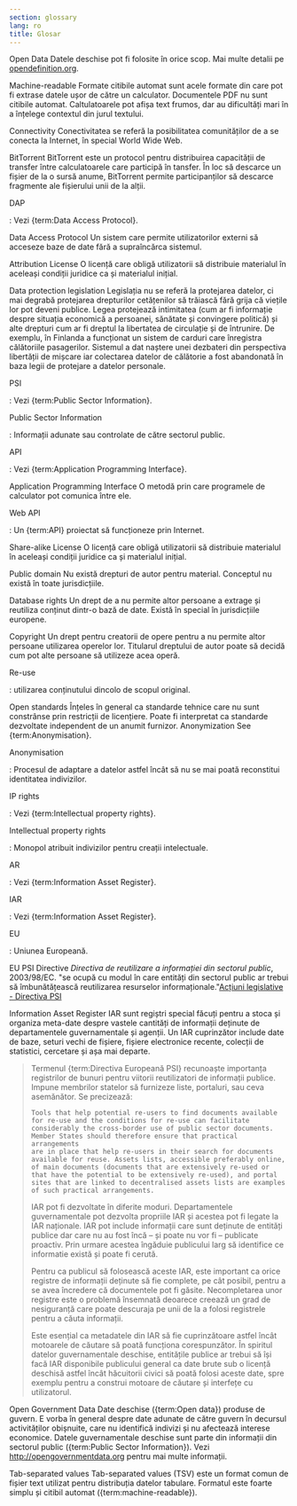 ```yaml
---
section: glossary
lang: ro
title: Glosar
---
```


Open Data Datele deschise pot fi folosite în orice scop. Mai multe detalii pe [opendefinition.org](http://www.opendefinition.org/).

Machine-readable Formate citibile automat sunt acele formate din care pot fi extrase datele ușor de către un calculator. Documentele PDF nu sunt citibile automat. Caltulatoarele pot afișa text frumos, dar au dificultăți mari în a înțelege contextul din jurul textului.

Connectivity Conectivitatea se referă la posibilitatea comunităților de a se conecta la Internet, în special World Wide Web.

BitTorrent BitTorrent este un protocol pentru distribuirea capacității de transfer între calculatoarele care participă în tansfer. În loc să descarce un fișier de la o sursă anume, BitTorrent permite participanților să descarce fragmente ale fișierului unii de la alții.

DAP

:   Vezi {term:Data Access Protocol}.

Data Access Protocol Un sistem care permite utilizatorilor externi să acceseze baze de date fără a supraîncărca sistemul.

Attribution License O licență care obligă utilizatorii să distribuie materialul în aceleași condiții juridice ca și materialul inițial.

Data protection legislation Legislația nu se referă la protejarea datelor, ci mai degrabă protejarea drepturilor cetățenilor să trăiască fără grija că viețile lor pot deveni publice. Legea protejează intimitatea (cum ar fi informație despre situația economică a persoanei, sănătate și convingere politică) și alte drepturi cum ar fi dreptul la libertatea de circulație și de întrunire. De exemplu, în Finlanda a funcționat un sistem de carduri care înregistra călătoriile pasagerilor. Sistemul a dat naștere unei dezbateri din perspectiva libertății de mișcare iar colectarea datelor de călătorie a fost abandonată în baza legii de protejare a datelor personale.

PSI

:   Vezi {term:Public Sector Information}.

Public Sector Information

:   Informații adunate sau controlate de către sectorul public.

API

:   Vezi {term:Application Programming Interface}.

Application Programming Interface O metodă prin care programele de calculator pot comunica între ele.

Web API

:   Un {term:API} proiectat să funcționeze prin Internet.

Share-alike License O licență care obligă utilizatorii să distribuie materialul în aceleași condiții juridice ca și materialul inițial.

Public domain Nu există drepturi de autor pentru material. Conceptul nu există în toate jurisdicțiile.

Database rights Un drept de a nu permite altor persoane a extrage și reutiliza conținut dintr-o bază de date. Există în special în jurisdicțiile europene.

Copyright Un drept pentru creatorii de opere pentru a nu permite altor persoane utilizarea operelor lor. Titularul dreptului de autor poate să decidă cum pot alte persoane să utilizeze acea operă.

Re-use

:   utilizarea conținutului dincolo de scopul original.

Open standards Înțeles în general ca standarde tehnice care nu sunt constrânse prin restricții de licențiere. Poate fi interpretat ca standarde dezvoltate independent de un anumit furnizor. Anonymization See {term:Anonymisation}.

Anonymisation

:   Procesul de adaptare a datelor astfel încât să nu se mai poată reconstitui identitatea indivizilor.

IP rights

:   Vezi {term:Intellectual property rights}.

Intellectual property rights

:   Monopol atribuit indivizilor pentru creații intelectuale.

AR

:   Vezi {term:Information Asset Register}.

IAR

:   Vezi {term:Information Asset Register}.

EU

:   Uniunea Europeană.

EU PSI Directive *Directiva de reutilizare a informației din sectorul public*, 2003/98/EC. "se ocupă cu modul în care entități din sectorul public ar trebui să îmbunătățească reutilizarea resurselor informaționale."[Acțiuni legislative - Directiva PSI](http://ec.europa.eu/information_society/policy/psi/actions_eu/policy_actions/index_en.htm)

Information Asset Register IAR sunt regiștri special făcuți pentru a stoca și organiza meta-date despre vastele cantități de informații deținute de departamentele guvernamentale și agenții. Un IAR cuprinzător include date de baze, seturi vechi de fișiere, fișiere electronice recente, colecții de statistici, cercetare și așa mai departe.

> Termenul {term:Directiva Europeană PSI} recunoaște importanța registrilor de bunuri pentru viitorii reutilizatori de informații publice. Impune membrilor statelor să furnizeze liste, portaluri, sau ceva asemănător. Se precizează:
>
>     Tools that help potential re-users to find documents available
>     for re-use and the conditions for re-use can facilitate
>     considerably the cross-border use of public sector documents.
>     Member States should therefore ensure that practical arrangements
>     are in place that help re-users in their search for documents
>     available for reuse. Assets lists, accessible preferably online,
>     of main documents (documents that are extensively re-used or
>     that have the potential to be extensively re-used), and portal
>     sites that are linked to decentralised assets lists are examples
>     of such practical arrangements.
>
> IAR pot fi dezvoltate în diferite moduri. Departamentele guvernamentale pot dezvolta propriile IAR și acestea pot fi legate la IAR naționale. IAR pot include informații care sunt deținute de entități publice dar care nu au fost încă – și poate nu vor fi – publicate proactiv. Prin urmare acestea îngăduie publicului larg să identifice ce informatie există și poate fi cerută.
>
> Pentru ca publicul să folosească aceste IAR, este important ca orice registre de informații deținute să fie complete, pe cât posibil, pentru a se avea încredere că documentele pot fi găsite. Necompletarea unor registre este o problemă însemnată deoarece creează un grad de nesiguranță care poate descuraja pe unii de la a folosi registrele pentru a căuta informații.
>
> Este esențial ca metadatele din IAR să fie cuprinzătoare astfel încât motoarele de căutare să poată funcționa corespunzător. În spiritul datelor guvernamentale deschise, entitățile publice ar trebui să își facă IAR disponibile publicului general ca date brute sub o licență deschisă astfel încât hăcuitorii civici să poată folosi aceste date, spre exemplu pentru a construi motoare de căutare și interfețe cu utilizatorul.

Open Government Data Date deschise ({term:Open data}) produse de guvern. E vorba în general despre date adunate de către guvern în decursul activităților obișnuite, care nu identifică indivizi și nu afectează interese economice. Datele guvernamentale deschise sunt parte din informații din sectorul public ({term:Public Sector Information}). Vezi <http://opengovernmentdata.org> pentru mai multe informații.

Tab-separated values Tab-separated values (TSV) este un format comun de fișier text utilizat pentru distribuția datelor tabulare. Formatul este foarte simplu și citibil automat ({term:machine-readable}).
